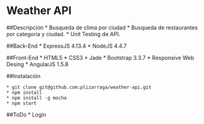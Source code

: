 Weather API
=============

##Descripción
	* Busqueda de clima por ciudad
	* Busqueda de restaurantes por categoria y ciudad.
	* Unit Testing de API.

##Back-End
	* ExpressJS 4.13.4
	* NodeJS 4.4.7

##Front-End
	* HTML5
	* CSS3
	* Jade
	* Bootstrap 3.3.7
	* Responsive Web Desing
	* AngularJS 1.5.8

##Instalación
	
	* git clone git@github.com:plizarraga/weather-api.git
	* npm install
	* npm install -g mocha
	* npm start
	
##ToDo
	* Login
